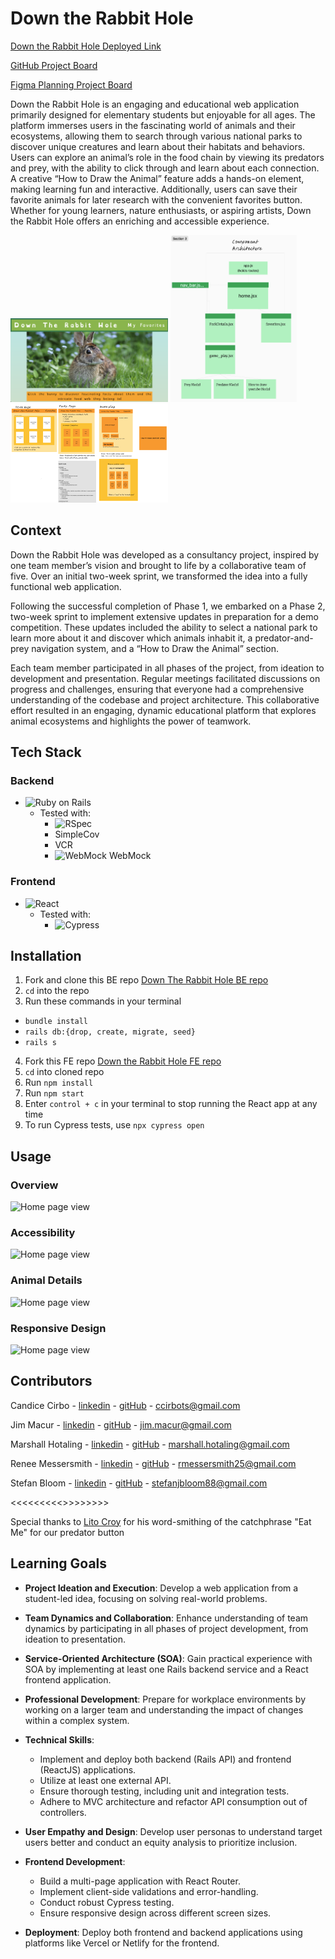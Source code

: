<h1> Down the Rabbit Hole </h1>


[Down the Rabbit Hole Deployed Link](https://down-the-rabbit-hole.netlify.app/)

[GitHub Project Board](https://github.com/orgs/Down-the-Rabbit-Holes/projects/2)

[Figma Planning Project Board](https://www.figma.com/board/ynLaURjRxnlzNZjrNNcEDD/Down-the-Rabbit-Hole?node-id=0-1&t=okU4GmhfPWX158Hi-1)

Down the Rabbit Hole is an engaging and educational web application primarily designed for elementary students but enjoyable for all ages. The platform immerses users in the fascinating world of animals and their ecosystems, allowing them to search through various national parks to discover unique creatures and learn about their habitats and behaviors. Users can explore an animal’s role in the food chain by viewing its predators and prey, with the ability to click through and learn about each connection. A creative “How to Draw the Animal” feature adds a hands-on element, making learning fun and interactive. Additionally, users can save their favorite animals for later research with the convenient favorites button. Whether for young learners, nature enthusiasts, or aspiring artists, Down the Rabbit Hole offers an enriching and accessible experience.

<img src="./public/assets/home.png" alt="Home page view" width="50%">

<img src="./public/assets/components.png" alt="Home page view" width="40%">

<img src="./public/assets/mvp-mocKup.png" alt="Home page view" width="50%">




<h2> Context </h2>

Down the Rabbit Hole was developed as a consultancy project, inspired by one team member’s vision and brought to life by a collaborative team of five. Over an initial two-week sprint, we transformed the idea into a fully functional web application.

Following the successful completion of Phase 1, we embarked on a Phase 2, two-week sprint to implement extensive updates in preparation for a demo competition. These updates included the ability to select a national park to learn more about it and discover which animals inhabit it, a predator-and-prey navigation system, and a “How to Draw the Animal” section.

Each team member participated in all phases of the project, from ideation to development and presentation. Regular meetings facilitated discussions on progress and challenges, ensuring that everyone had a comprehensive understanding of the codebase and project architecture. This collaborative effort resulted in an engaging, dynamic educational platform that explores animal ecosystems and highlights the power of teamwork.

<!-- <h2> Tech Stack </h2>

BE - Ruby on Rails, tested with RSpec, simplecov, webmock & vcr

FE - Built with React and tested with Cypress -->

## Tech Stack

### Backend
- <img src="https://cdn.jsdelivr.net/gh/devicons/devicon/icons/rails/rails-plain-wordmark.svg" alt="Ruby on Rails" width="50" height="50"/> 

  - Tested with:
    - <img src="https://cdn.jsdelivr.net/gh/devicons/devicon/icons/rspec/rspec-original-wordmark.svg" alt="RSpec" width="70" height="70"/>  
    - SimpleCov  
    -  VCR  
    - <img src="https://avatars.githubusercontent.com/u/323164?s=200&v=4" alt="WebMock" width="50" height="50"/> WebMock  

### Frontend
- <img src="https://cdn.jsdelivr.net/gh/devicons/devicon/icons/react/react-original-wordmark.svg" alt="React" width="50" height="50"/>

  - Tested with:
    - <img src="https://avatars.githubusercontent.com/u/8908513?s=200&v=4" alt="Cypress" width="50" height="50"/>

<h2> Installation </h2>

1. Fork and clone this BE repo 
[Down The Rabbit Hole BE repo](https://github.com/Down-the-Rabbit-Holes/down_the_rabbit_hole_BE)
2. `cd` into the repo
2. Run these commands in your terminal
  - `bundle install`
  -  `rails db:{drop, create, migrate, seed}`
  -  `rails s`

4. Fork this FE repo
[Down the Rabbit Hole FE repo](https://github.com/Down-the-Rabbit-Holes/down_the_rabbit_hole_FE)
5. `cd` into cloned repo
6. Run `npm install`
7. Run `npm start`
8.  Enter `control + c` in your terminal to stop running the React app at any time
9. To run Cypress tests, use `npx cypress open`

<h2> Usage </h2>


### Overview

<img src="./public/assets/main-play.gif" alt="Home page view" width="50%">

### Accessibility

<img src="./public/assets/accessibility.gif" alt="Home page view" width="50%">

### Animal Details

<img src="./public/assets/game-play-and-favorites.gif" alt="Home page view" width="50%">

### Responsive Design

<img src="./public/assets/responsive-design.gif" alt="Home page view" width="50%">


<h2> Contributors </h2>

Candice Cirbo - [linkedin](https://www.linkedin.com/in/candicecirbo/) - [gitHub](https://github.com/CCirbo) - ccirbots@gmail.com

Jim Macur - [linkedin](https://www.linkedin.com/in/jimmacur/) - [gitHub](https://github.com/jimmacur) - jim.macur@gmail.com 

Marshall Hotaling - [linkedin](https://www.linkedin.com/in/marshall-hotaling-7b52a8304/) - [gitHub](https://github.com/marshallhotaling) - marshall.hotaling@gmail.com

Renee Messersmith - [linkedin](https://www.linkedin.com/in/reneemessersmith/) - [gitHub](https://github.com/reneemes) - rmessersmith25@gmail.com

Stefan Bloom - [linkedin](https://www.linkedin.com/in/stefanjbloom/) - [gitHub](https://github.com/stefanjbloom) - stefanjbloom88@gmail.com

<<<<<<<<<>>>>>>>>

Special thanks to [Lito Croy](https://www.linkedin.com/in/litocroy/) for his word-smithing of the catchphrase "Eat Me" for our predator button

<h2> Learning Goals </h2>

- **Project Ideation and Execution**: Develop a web application from a student-led idea, focusing on solving real-world problems.

- **Team Dynamics and Collaboration**: Enhance understanding of team dynamics by participating in all phases of project development, from ideation to presentation.

- **Service-Oriented Architecture (SOA)**: Gain practical experience with SOA by implementing at least one Rails backend service and a React frontend application.

- **Professional Development**: Prepare for workplace environments by working on a larger team and understanding the impact of changes within a complex system.

- **Technical Skills**:
  - Implement and deploy both backend (Rails API) and frontend (ReactJS) applications.
  - Utilize at least one external API.
  - Ensure thorough testing, including unit and integration tests.
  - Adhere to MVC architecture and refactor API consumption out of controllers.

- **User Empathy and Design**: Develop user personas to understand target users better and conduct an equity analysis to prioritize inclusion.

- **Frontend Development**:
  - Build a multi-page application with React Router.
  - Implement client-side validations and error-handling.
  - Conduct robust Cypress testing.
  - Ensure responsive design across different screen sizes.

- **Deployment**: Deploy both frontend and backend applications using platforms like Vercel or Netlify for the frontend.

